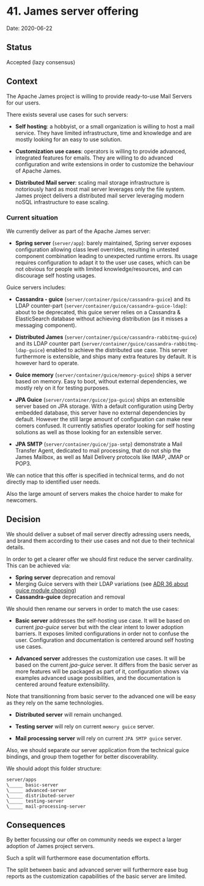 # 41. James server offering

Date: 2020-06-22

## Status

Accepted (lazy consensus)

## Context

The Apache James project is willing to provide ready-to-use Mail Servers for our users.

There exists several use cases for such servers:

 - **Self hosting**: a hobbyist, or a small organization is willing to host a mail service. They 
have limited infrastructure, time and knowledge and are mostly looking for an easy to use 
solution.

 - **Customization use cases**: operators is willing to provide advanced, integrated features
for emails. They are willing to do advanced configuration and write extensions in order to customize 
the behaviour of Apache James.

 - **Distributed Mail server**: scaling mail storage infrastructure is notoriously hard as most 
mail server leverages only the file system. James project delivers a distributed mail server 
leveraging modern noSQL infrastructure to ease scaling.

### Current situation

We currently deliver as part of the Apache James server:

 - **Spring server** (`server/app`): barely maintained, Spring server exposes configuration allowing 
class level overrides, resulting in untested component combination leading to unexpected runtime errors. 
Its usage requires configuration to adapt it to the user use cases, which can be 
not obvious for people with limited knowledge/resources, and can discourage self hosting usages.

Guice servers includes:

 - **Cassandra - guice** (`server/container/guice/cassandra-guice`) and its LDAP counter-part
(`server/container/guice/cassandra-guice-ldap`): about to be deprecated, this guice server relies on
a Cassandra & ElasticSearch database without achieving distribution (as it misses a messaging component).

 - **Distributed James** (`server/container/guice/cassandra-rabbitmq-guice`) and its LDAP counter part
(`server/container/guice/cassandra-rabbitmq-ldap-guice`) enabled to achieve the distributed use case. This
server furthermore is extensible, and ships many extra features by default. It is however hard to operate.

 - **Guice memory** (`server/container/guice/memory-guice`) ships a server based on memory. Easy to boot, 
without external dependencies, we mostly rely on it for testing purposes.

 - **JPA Guice** (`server/container/guice/jpa-guice`) ships an extensible server based on JPA storage. With
a default configuration using Derby embedded database, this server have no external dependencies by default.
However the still large amount of configuration can make new comers confused. It currently satisfies operator 
looking for self hosting solutions as well as those looking for an extensible server.

 - **JPA SMTP** (`server/container/guice/jpa-smtp`) demonstrate a Mail Transfer Agent, dedicated to mail
processing, that do not ship the James Mailbox, as well as Mail Delivery protocols like IMAP, JMAP or POP3.

We can notice that this offer is specified in technical terms, and do not directly map to identified user needs.

Also the large amount of servers makes the choice harder to make for newcomers.

## Decision

We should deliver a subset of mail server directly adressing users needs, and brand them according to their use cases
and not due to their technical details.

In order to get a clearer offer we should first reduce the server cardinality. This can be achieved via:

 - **Spring server** deprecation and removal
 - Merging Guice servers with their LDAP variations (see [ADR 36 about guice module choosing](0036-against-use-of-conditional-statements-in-guice-modules.md))
 - **Cassandra-guice** deprecation and removal

We should then rename our servers in order to match the use cases:

 - **Basic server** addresses the self-hosting use case. It will be based on current *jpa-guice* server but with the clear intent to 
lower adoption barriers. It exposes limited configurations in order not to confuse the user. Configuration and documentation is centered 
around self hosting use cases.

 - **Advanced server** addresses the customization use cases. It will be based on the current *jpa-guice* server. It differs from the basic server
as more features will be packaged as part of it, configuration shows via examples advanced usage possibilities, and the documentation is centered 
around feature extensibility.

Note that transitionning from basic server to the advanced one will be easy as they rely on the same technologies.

 - **Distributed server** will remain unchanged.

 - **Testing server** will rely on current `memory guice` server.

 - **Mail processing server** will rely on current `JPA SMTP guice` server.

Also, we should separate our server application from the technical guice bindings, and group them together for better discoverability.

We should adopt this folder structure:

```
server/apps
\_____ basic-server
\_____ advanced-server
\_____ distributed-server
\_____ testing-server
\_____ mail-processing-server
```

## Consequences

By better focussing our offer on community needs we expect a larger adoption of James project servers.

Such a split will furthermore ease documentation efforts.

The split between basic and advanced server will furthermore ease bug reports as the customization capabilities of the basic server are limited.
